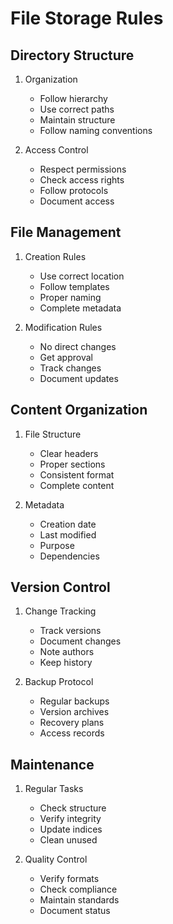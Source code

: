 # File Storage Rules

## Directory Structure
1. Organization
   - Follow hierarchy
   - Use correct paths
   - Maintain structure
   - Follow naming conventions

2. Access Control
   - Respect permissions
   - Check access rights
   - Follow protocols
   - Document access

## File Management
1. Creation Rules
   - Use correct location
   - Follow templates
   - Proper naming
   - Complete metadata

2. Modification Rules
   - No direct changes
   - Get approval
   - Track changes
   - Document updates

## Content Organization
1. File Structure
   - Clear headers
   - Proper sections
   - Consistent format
   - Complete content

2. Metadata
   - Creation date
   - Last modified
   - Purpose
   - Dependencies

## Version Control
1. Change Tracking
   - Track versions
   - Document changes
   - Note authors
   - Keep history

2. Backup Protocol
   - Regular backups
   - Version archives
   - Recovery plans
   - Access records

## Maintenance
1. Regular Tasks
   - Check structure
   - Verify integrity
   - Update indices
   - Clean unused

2. Quality Control
   - Verify formats
   - Check compliance
   - Maintain standards
   - Document status